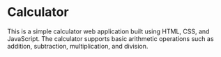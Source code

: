 # Calculator
This is a simple calculator web application built using HTML, CSS, and JavaScript. The calculator supports basic arithmetic operations such as addition, subtraction, multiplication, and division.
